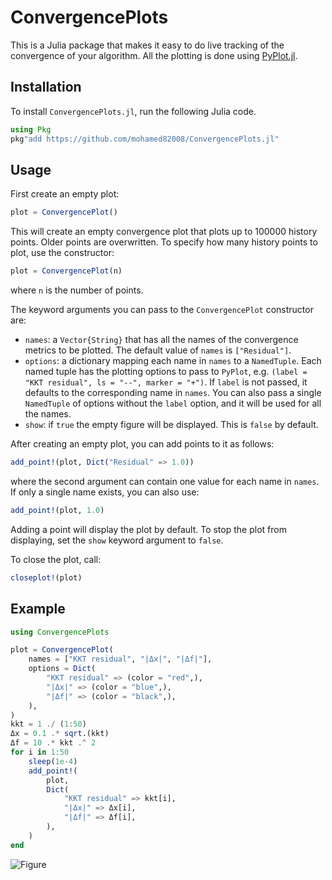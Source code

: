 # ConvergencePlots

This is a Julia package that makes it easy to do live tracking of the convergence of your algorithm. All the plotting is done using [PyPlot.jl](https://github.com/JuliaPy/PyPlot.jl).

## Installation

To install `ConvergencePlots.jl`, run the following Julia code.

```julia
using Pkg
pkg"add https://github.com/mohamed82008/ConvergencePlots.jl"
```

## Usage

First create an empty plot:
```julia
plot = ConvergencePlot()
```
This will create an empty convergence plot that plots up to 100000 history points. Older points are overwritten. To specify how many history points to plot, use the constructor:
```julia
plot = ConvergencePlot(n)
```
where `n` is the number of points.

The keyword arguments you can pass to the `ConvergencePlot` constructor are:
- `names`: a `Vector{String}` that has all the names of the convergence metrics to be plotted. The default value of `names` is `["Residual"]`.
- `options`: a dictionary mapping each name in `names` to a `NamedTuple`. Each named tuple has the plotting options to pass to `PyPlot`, e.g. `(label = "KKT residual", ls = "--", marker = "+")`. If `label` is not passed, it defaults to the corresponding name in `names`. You can also pass a single `NamedTuple` of options without the `label` option, and it will be used for all the names.
- `show`: if `true` the empty figure will be displayed. This is `false` by default.

After creating an empty plot, you can add points to it as follows:
```julia
add_point!(plot, Dict("Residual" => 1.0))
```
where the second argument can contain one value for each name in `names`. If only a single name exists, you can also use:
```julia
add_point!(plot, 1.0)
```
Adding a point will display the plot by default. To stop the plot from displaying, set the `show` keyword argument to `false`.

To close the plot, call:
```julia
closeplot!(plot)
```

## Example

```julia
using ConvergencePlots

plot = ConvergencePlot(
    names = ["KKT residual", "|Δx|", "|Δf|"],
    options = Dict(
        "KKT residual" => (color = "red",),
        "|Δx|" => (color = "blue",),
        "|Δf|" => (color = "black",),
    ),
)
kkt = 1 ./ (1:50)
Δx = 0.1 .* sqrt.(kkt)
Δf = 10 .* kkt .^ 2
for i in 1:50
    sleep(1e-4)
    add_point!(
        plot,
        Dict(
            "KKT residual" => kkt[i],
            "|Δx|" => Δx[i],
            "|Δf|" => Δf[i],
        ),
    )
end
```

![Figure](https://user-images.githubusercontent.com/19524993/90662813-30c90280-e28c-11ea-88c1-7e1370d117b4.png)
